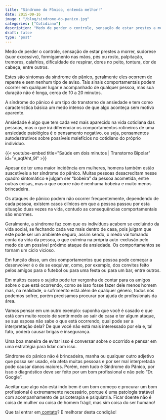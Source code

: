 ```yaml
---
title: "Síndrome do Pânico, entenda melhor!"
date: 2015-09-16
image : "/blog/sindrome-do-panico.jpg"
categories: ["Cotidiano"]
description: "Medo de perder o controle, sensação de estar prestes a morrer, sudorese (suor excessivo), formigamento nas mãos...podem ser sintomas da Síndrome do Pânico"
draft: false
type: "post"
---
```





Medo de perder o controle, sensação de estar prestes a morrer, sudorese (suor excessivo), formigamento nas mãos, pés ou rosto, palpitação, tremores, calafrios, dificuldade de respirar, dores no peito, tontura, dor de cabeça, entre outros.

Estes são sintomas da síndrome do pânico, geralmente eles ocorrem de repente e sem nenhum tipo de aviso. Tais sinais comportamentais podem ocorrer em qualquer lugar e acompanhado de qualquer pessoa, mas sua duração não é longa, cerca de 10 a 20 minutos.

A síndrome do pânico é um tipo do transtorno de ansiedade e tem como característica básica um medo intenso de que algo aconteça sem motivo aparente.

Ansiedade é algo que tem cada vez mais aparecido na vida cotidiana das pessoas, mas o que irá diferenciar os comportamentos rotineiros de uma ansiedade patológica é o pensamento negativo, ou seja, pensamentos autodestrutivos sobre possíveis malefícios no cotidiano do próprio indivíduo.


{{< youtube-embed title="Saúde em dois minutos | Transtorno Bipolar" id="v_aqfAht_9I" >}}
 

Apesar de ter uma maior incidência em mulheres, homens também estão suscetíveis a ter síndrome do pânico. Muitas pessoas desacreditam nesse quadro sintomático e julgam ser “bobeira” da pessoa acometida, entre outras coisas, mas o que ocorre não é nenhuma bobeira e muito menos brincadeira.

Os ataques de pânico podem não ocorrer frequentemente, dependendo de cada pessoa, existem casos clínicos em que a pessoa passou por esta situação duas vezes na vida, contudo as consequências comportamentais são enormes.

Geralmente, a síndrome faz com que os indivíduos acabem se excluindo da vida social, se fechando cada vez mais dentro de casa, pois julgam que este pode ser um ambiente seguro, assim sendo, o medo vai tomando conta da vida da pessoa, o que culmina na própria auto-exclusão pelo medo de um possível próximo ataque de ansiedade. Os comportamentos se tornam um ciclo vicioso.

Em função disso, um dos comportamentos que pessoa pode começar a desenvolver é o de se esquivar, como, por exemplo, dos convites feito pelos amigos para o futebol ou para uma festa ou para um bar, entre outros.

Em muitos casos o sujeito pode ter vergonha de contar para os amigos sobre o que está ocorrendo, como se isso fosse fazer dele menos homem mas, na realidade, o sofrimento está além de qualquer gênero, todos nós podemos sofrer, porém precisamos procurar por ajuda de profissionais da área.

Vamos pensar em um outro exemplo: suponha que você é casado e que está com muito receio de sentir medo ao sair de casa e ter algum ataque, se sua esposa não sabe o que está ocorrendo, qual pode ser a interpretação dela? De que você não está mais interessado por ela e, tal fato, poderá causar brigas e insegurança.

Uma boa maneira de evitar isso é conversar sobre o ocorrido e pensar em uma estratégia para lidar com isso.

Síndrome do pânico não é brincadeira, manha ou qualquer outro adjetivo que possa ser usado, ela afeta muitas pessoas e por ser mal interpretada pode causar danos maiores. Porém, nem tudo é Síndrome do Pânico, por isso o diagnóstico deve ser feito por um bom profissional e não pelo “Dr. Google”.

Aceitar que algo não está indo bem é um bom começo e procurar um bom profissional é extremamente necessário, porque é uma patologia tratável com acompanhamento de psicoterapia e psiquiatria. Ficar doente não é coisa de mulher ou coisa de homem frágil, mas sim coisa do ser humano!

 

Que tal entrar em[ contato](/contato/)? E melhorar desta condição!